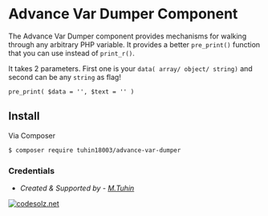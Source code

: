 Advance Var Dumper Component
==============================

The Advance Var Dumper component provides mechanisms for walking through any arbitrary
PHP variable. It provides a better `pre_print()` function that you can use instead
of `print_r()`.

It takes 2 parameters. First one is your `data( array/ object/ string)` and second can be any `string` as flag!

`pre_print( $data = '', $text = '' )`

## Install

Via Composer

``` bash
$ composer require tuhin18003/advance-var-dumper
```


### Credentials
- *Created & Supported by - [M.Tuhin](https://codesolz.net/)*

<a href="https://codesolz.net">
  <img src="https://codesolz.net/images/brand-logo/logo.png" alt="codesolz.net"/>
</a>

